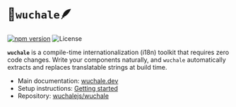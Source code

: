 # 📜`wuchale`🪶

[![npm version](https://img.shields.io/npm/v/wuchale?logo=npm&logoColor=red&color=blue)](https://www.npmjs.com/package/wuchale) ![License](https://img.shields.io/github/license/wuchalejs/wuchale)

**`wuchale`** is a compile-time internationalization (i18n) toolkit that
requires zero code changes. Write your components naturally, and `wuchale`
automatically extracts and replaces translatable strings at build time.

- Main documentation: [wuchale.dev](https://wuchale.dev)
- Setup instructions: [Getting started](https://wuchale.dev/intro/start/)
- Repository: [wuchalejs/wuchale](https://github.com/wuchalejs/wuchale)

